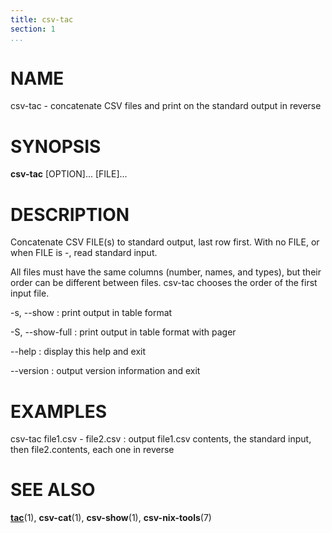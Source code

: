```yaml
---
title: csv-tac
section: 1
...
```


# NAME #

csv-tac - concatenate CSV files and print on the standard output in reverse

# SYNOPSIS #

**csv-tac** [OPTION]... [FILE]...

# DESCRIPTION #

Concatenate CSV FILE(s) to standard output, last row first. With no FILE, or
when FILE is -, read standard input.

All files must have the same columns (number, names, and types), but their
order can be different between files. csv-tac chooses the order of the first
input file.

-s, --show
:   print output in table format

-S, --show-full
:   print output in table format with pager

--help
:   display this help and exit

--version
:   output version information and exit

# EXAMPLES #

csv-tac file1.csv - file2.csv
:   output file1.csv contents, the standard input, then file2.contents, each
    one in reverse

# SEE ALSO #

**[tac](http://man7.org/linux/man-pages/man1/tac.1.html)**(1),
**csv-cat**(1), **csv-show**(1), **csv-nix-tools**(7)
